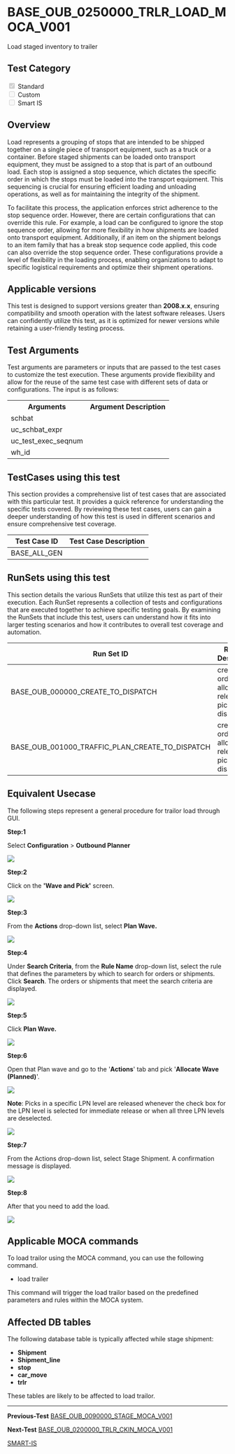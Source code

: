 # **BASE_OUB_0250000_TRLR_LOAD_MOCA_V001**


<!-- SMART_DOC_GEN_TEST_DESCR - Start -->
Load staged inventory to trailer
<!-- SMART_DOC_GEN_TEST_DESCR - End -->

## **Test Category**

<input type="checkbox" checked disabled> Standard
<br>
<input type="checkbox" disabled> Custom
<br>
<input type="checkbox" disabled> Smart IS
 

## **Overview**

Load represents a grouping of stops that are intended to be shipped together on a single piece of transport equipment, such as a truck or a container. Before staged shipments can be loaded onto transport equipment, they must be assigned to a stop that is part of an outbound load. Each stop is assigned a stop sequence, which dictates the specific order in which the stops must be loaded into the transport equipment. This sequencing is crucial for ensuring efficient loading and unloading operations, as well as for maintaining the integrity of the shipment.

To facilitate this process, the application enforces strict adherence to the stop sequence order. However, there are certain configurations that can override this rule. For example, a load can be configured to ignore the stop sequence order, allowing for more flexibility in how shipments are loaded onto transport equipment. Additionally, if an item on the shipment belongs to an item family that has a break stop sequence code applied, this code can also override the stop sequence order. These configurations provide a level of flexibility in the loading process, enabling organizations to adapt to specific logistical requirements and optimize their shipment operations.

## **Applicable versions**

This test is designed to support versions greater than **2008.x.x**,
ensuring compatibility and smooth operation with the latest software
releases. Users can confidently utilize this test, as it is optimized
for newer versions while retaining a user-friendly testing process.

## **Test Arguments**

Test arguments are parameters or inputs that are passed to the test
cases to customize the test execution. These arguments provide
flexibility and allow for the reuse of the same test case with different
sets of data or configurations. The input is as follows:


<!-- SMART_DOC_GEN_TEST_ARG - Start -->
<table>
<tr><th>Arguments</th><th>Argument Description</th></tr>
<tr><td>schbat</td><td></td></tr>
<tr><td>uc_schbat_expr</td><td></td></tr>
<tr><td>uc_test_exec_seqnum</td><td></td></tr>
<tr><td>wh_id</td><td></td></tr>
</table>
<!-- SMART_DOC_GEN_TEST_ARG - End -->

## **TestCases using this test**

This section provides a comprehensive list of test cases that are associated with this particular test. It provides a quick reference for understanding the specific tests covered. By reviewing these test cases, users can gain a deeper understanding of how this test is used in different scenarios and ensure comprehensive test coverage.


<!-- SMART_DOC_GEN_TEST_CASE_USING_THIS - Start -->
| Test Case ID | Test Case Description |
| ------------ | --------------------- |
| BASE_ALL_GEN |  |

<!-- SMART_DOC_GEN_TEST_CASE_USING_THIS - End -->

## **RunSets using this test**

This section details the various RunSets that utilize this test as part of their execution. Each RunSet represents a collection of tests and configurations that are executed together to achieve specific testing goals. By examining the RunSets that include this test, users can understand how it fits into larger testing scenarios and how it contributes to overall test coverage and automation.


<!-- SMART_DOC_GEN_RUN_SET_USING_THIS - Start -->
| Run Set ID | Run Set Description |
| ---------- | ------------------- |
| BASE_OUB_000000_CREATE_TO_DISPATCH | create order, plan, allocate, release, pick, dispatch |
| BASE_OUB_001000_TRAFFIC_PLAN_CREATE_TO_DISPATCH | create order, plan, allocate, release, pick, dispatch |

<!-- SMART_DOC_GEN_RUN_SET_USING_THIS - End -->

## **Equivalent Usecase**

The following steps represent a general procedure for trailor load through GUI.

**Step:1**

Select **Configuration** > **Outbound Planner**

![](BASE_OUB_0250000_TRLR_LOAD_MOCA_V001/image1.png)

**Step:2**

Click on the **'Wave and Pick'** screen.

![](BASE_OUB_0250000_TRLR_LOAD_MOCA_V001/image2.png)

**Step:3**

From the **Actions** drop-down list, select **Plan Wave.**

![](BASE_OUB_0250000_TRLR_LOAD_MOCA_V001/image3.png)

**Step:4**

Under **Search Criteria**, from the **Rule Name** drop-down list, select the rule that defines the parameters by which to search for orders or shipments. Click **Search**. The orders or shipments that meet the search criteria are displayed.

![](BASE_OUB_0250000_TRLR_LOAD_MOCA_V001/image4.png)

**Step:5**

Click **Plan Wave.**

![](BASE_OUB_0250000_TRLR_LOAD_MOCA_V001/image5.png)

**Step:6**

Open that Plan wave and go to the '**Actions**' tab and pick '**Allocate Wave (Planned)**'.

![](BASE_OUB_0250000_TRLR_LOAD_MOCA_V001/image6.png)

**Note**: Picks in a specific LPN level are released whenever the check box for the LPN level is selected for immediate release or when all three LPN levels are deselected.

![](BASE_OUB_0250000_TRLR_LOAD_MOCA_V001/image7.png)

**Step:7**

From the Actions drop-down list, select Stage Shipment. A confirmation message is displayed.

![](BASE_OUB_0250000_TRLR_LOAD_MOCA_V001/image8.png)

**Step:8**

After that you need to add the load.

![](BASE_OUB_0250000_TRLR_LOAD_MOCA_V001/image9.png)


## **Applicable MOCA commands**

To load trailor using the MOCA command, you can use the following command.

- load trailer

This command will trigger the load trailor based on the predefined parameters and rules within the MOCA system.

## **Affected DB tables**

The following database table is typically affected while stage shipment:

- **Shipment**
- **Shipment_line**
- **stop**
- **car_move**
- **trlr**

These tables are likely to be affected to load trailor.

---

**Previous-Test**
 [BASE_OUB_0090000_STAGE_MOCA_V001](./tests_docs/BASE_OUB_0090000_STAGE_MOCA_V001.md)
 
**Next-Test**
  [BASE_OUB_0200000_TRLR_CKIN_MOCA_V001](./tests_docs/BASE_OUB_0200000_TRLR_CKIN_MOCA_V001.md)
  
[SMART-IS](https://www.smart-is.pk) 